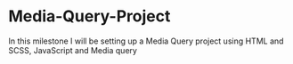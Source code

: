 # Media-Query-Project
In this milestone I will be setting up a Media Query project using HTML and SCSS, JavaScript and Media query
